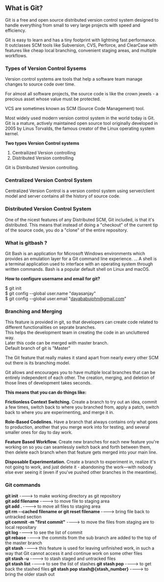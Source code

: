 ## What is Git?

Git is a free and open source distributed version control system designed to handle everything from small to very large projects with speed and efficiency.<br>

Git is easy to learn and has a tiny footprint with lightning fast performance. It outclasses SCM tools like Subversion, CVS, Perforce, and ClearCase with features like cheap local branching, convenient staging areas, and multiple workflows.<br>

### Types of Version Control Sysems

Version control systems are tools that help a software team manage changes to source code over time.<br>

For almost all software projects, the source code is like the crown jewels - a precious asset whose value must be protected.<br> 

VCS are sometimes known as SCM (Source Code Management) tool.<br>

Most widely used modern version control system in the world today is Git. Git is a mature, actively maintained open source tool originally developed in 2005 by Linus Torvalds, the famous creator of the Linux operating system kernel.<br> 

<b>Two types Version Control systems</b><br>
1) Centrailized Version controlling<br>
2) Distributed Version controlling<br>

Git is Distributed Version controlling.<br>

### Centralized Version Control System

Centralized Version Control is a version control system using server/client model and server contains all the history of source code.

### Distributed Version Control System

One of the nicest features of any Distributed SCM, Git included, is that it's distributed. This means that instead of doing a "checkout" of the current tip of the source code, you do a "clone" of the entire repository.

### What is gitbash ?

Git Bash is an application for Microsoft Windows environments which provides an emulation layer for a Git command line experience. ... A shell is a terminal application used to interface with an operating system through written commands. Bash is a popular default shell on Linux and macOS.<br>

<b>How to configure username and email for git?</b><br>

$ git init<br>
$ git config --global   user.name "dayasanjay"<br>
$ git config --global   user.email  "dayababujohn@gmail.com"<br>

### Branching and Merging

This feature is provided in git, so that developers can create code related to different functionalities  on seprate branches.<br>
This helps the development team in creating the code in an uncluttered way.<br>
Later this code can be merged with master branch.<br>
Default branch of git is "Master"<br>

The Git feature that really makes it stand apart from nearly every other SCM out there is its branching model.<br>

Git allows and encourages you to have multiple local branches that can be entirely independent of each other. The creation, merging, and deletion of those lines of development takes seconds.<br>

<b>This means that you can do things like:</b><br>

<b>Frictionless Context Switching.</b> Create a branch to try out an idea, commit a few times, switch back to where you branched from, apply a patch, switch back to where you are experimenting, and merge it in.<br>

<b>Role-Based Codelines.</b> Have a branch that always contains only what goes to production, another that you merge work into for testing, and several smaller ones for day to day work.<br>

<b>Feature Based Workflow.</b> Create new branches for each new feature you're working on so you can seamlessly switch back and forth between them, then delete each branch when that feature gets merged into your main line.<br>

<b>Disposable Experimentation.</b> Create a branch to experiment in, realize it's not going to work, and just delete it - abandoning the work—with nobody else ever seeing it (even if you've pushed other branches in the meantime).<br>

### Git commands

<b>git init</b>           ----> to make working directory as git repository<br>
<b>git add filename</b>   ----> to move file to staging area<br>
<b>git add . </b>         ----> to move all files to staging area<br>
<b>git rm  --cached filename or git reset  filename </b> ----> bring file back to untracked section<br>
<b>git commit -m "first commit"</b> ----> to move the files from staging are to local repositary<br>
<b>git log</b>            ----> to see the list of commit<br>
<b>git rebase</b>         ----> the commits from the sub branch are added to the top of the master branch<br>
<b>git stash</b>          ----> this feature is used for leaving unfinished work, in such a way that Git cannot access it and continue  work on some other files<br>
<b>git stash -u</b>       ----> to stash  staged and untracked files<br>
<b>git stash list</b>     ----> to see the list of stashes
<b>git stash pop</b>      ----> to get back the stashed files
<b>git  stash  pop  stash@{stash_number}</b>    ----> to bring the older stash  out
